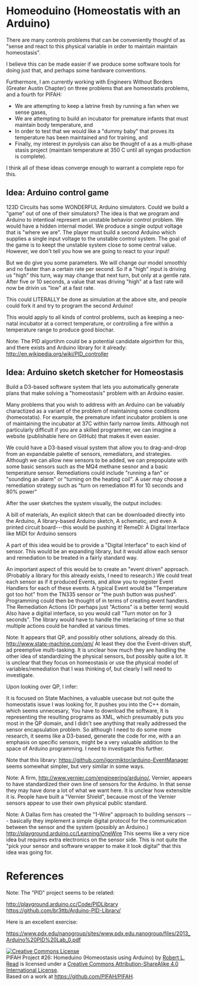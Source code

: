 # Homeoduino (Homeostatis with an Arduino)

There are many controls problems that can be conveniently thought of as "sense and react to this physical variable in order to maintain maintain homeostasis".

I believe this can be made easier if we produce some software tools for doing just that, and perhaps some hardware conventions.

Furthermore, I am currently working with Engineers Without Borders (Greater Austin Chapter) on three problems that are homeostatis problems, and a fourth for PIFAH:
* We are attempting to keep a latrine fresh by running a fan when we sense gases,
* We are attempting to build an incubator for premature infants that must maintain body temperature, and
* In order to test that we would like a "dummy baby" that proves its temperature has been maintained and for training, and
* Finally, my interest in pyrolysis can also be thought of a as a multi-phase stasis project (maintain temperature at 350 C until all syngas production is complete).

I think all of these ideas converge enough to warrant a complete repo for this.

## Idea: Arduino control game

123D Circuits has some WONDERFUL Arduino simulators. Could we build a "game" out of one of their simulators? The idea is that we program and Arduino to intentioal represent an unstable behavior control problem. We would have a hidden internal model. We produce a single output voltage that is "where we are". The player must build a second Arduino which supplies a single input voltage to the unstable control system. The goal of the game is to keept the unstable system close to some central value. However, we don't tell you how we are going to react to your input!

But we do give you some parameters. We will change our model smoothly and no faster than a certain rate per second. So if a "high" input is driving us "high" this turn, way may change that next turn, but only at a gentle rate. After five or 10 seconds, a value that was driving "high" at a fast rate will now be drivin us "low" at a fast rate.

This could LITERALLY be done as simulation at the above site, and people could fork it and try to program the second Arduino!

This would apply to all kinds of control problems, such as keeping a neo-natal incubator at a correct temperature, or controlling a fire within a temperature range to produce good biochar.

Note: The PID algortihm could be a potential candidate algoirthm for this, and there exists and Arduino library for it already: http://en.wikipedia.org/wiki/PID_controller

## Idea: Arduino sketch sketcher for Homeostasis

Build a D3-based software system that lets you automatically generate plans that make solving a "homeostasis" problem with an Arduino easier.

Many problems that you wish to address with an Arduino can be valuably charactized as a variant of the problem of maintaining some conditions (homeostatis). For example, the premature infant incubator problem is one of maintaining the incubator at 37C within fairly narrow limits. Although not particularly difficult if you are a skilled programmer, we can imagine a website (publishable here on GitHub) that makes it even easier.

We could have a D3-based visual system that allow you to drag-and-drop from an expandable palette of sensors, remediators, and strategies. Although we can allow new sensors to be added, we can prepopulate with some basic sensors such as the MQ4 methane sesnor and a basic temperature sensor. Remediations could include "running a fan" or "sounding an alarm" or "turning on the heating coil". A user may choose a remediation strategy such as "turn on remediation #1 for 10 seconds and 80% power"

After the user sketches the system visually, the output includes:

A bill of materials,
An explicit sktech that can be downloaded directly into the Arduino, 
A library-based Arduino sketch,
A schematic, and even
A printed circuit board---this would be pushing it!
RemeDI: A Digital Interface like MIDI for Arduino sensors

A part of this idea would be to provide a "Digital Interface" to each kind of sensor. This would be an expanding library, but it would allow each sensor and remediation to be treated in a fairly standard way.

An important aspect of this would be to create an "event driven" approach. (Probably a library for this already exists, I need to research.) We could treat each sensor as if it produced Events, and allow you to register Event Handlers for each of these events. A typical Event would be "Temperature got too hot" from the TN335 sensor or "the push button was pushed". Programming could then be thought of in terms of creating event handlers. The Remediation Actions (Or perhaps just "Actions" is a better term) would Also have a digitial interface, so you would call "Turn motor on for 3 seconds". The library would have to handle the interlacing of time so that multiple actions could be handled at various times.

Note: It appears that QP, and possibly other solutions, already do this. http://www.state-machine.com/qm/ At least they doe the Event-driven stuff, ad preemptive multi-tasking. It is unclear how much they are handling the other idea of standardizing the physical sensors, but possibly quite a lot. It is unclear that they focus on homeostasis or use the physical model of variables/remediation that I was thinking of, but clearly I will need to investigate.

Upon looking over QP, I infer:

It is focused on State Machines, a valuable usecase but not quite the homeostatis issue I was looking for,
It pushes you into the C++ domain, which seems unnecesary,
You have to download the software,
It is representing the resulting programs as XML, which presumably puts you most in the QP domain, and
I didn't see anything that really addressed the sensor encapsulation problem.
So although I need to do some more research, it seems like a D3-based, generate the code for me, with a an emphasis on specific sensors, might be a very valuable addition to the space of Arduino programming. I need to investigate this further.

Note that this library: https://github.com/igormiktor/arduino-EventManager seems somewhat simpler, but very similar in some ways.

Note: A firm, http://www.vernier.com/engineering/arduino/, Vernier, appears to have standardized their own line of sensors for the Arduino. In that sense they may have done a lot of what we want here. It is unclear how extensible it is. People have built a "Vernier Shield", because most of the Vernier sensors appear to use their own physical public standard.

Note: A Dallas firm has created the "1-Wire" approach to building sensors --- basically they implement a simple digital protocol for the communication between the sensor and the system (possibly an Arduino.) http://playground.arduino.cc/Learning/OneWire This seems like a very nice idea but requires extra electronics on the sensor side. This is not quite the "pick your sensor and software wrapper to make it look digital" that this idea was going for.

# References

Note: The "PID" project seems to be related:

http://playground.arduino.cc/Code/PIDLibrary
https://github.com/br3ttb/Arduino-PID-Library/

Here is an excellent exercise:

https://www.pdx.edu/nanogroup/sites/www.pdx.edu.nanogroup/files/2013_Arduino%20PID%20Lab_0.pdf


<a rel="license" href="http://creativecommons.org/licenses/by-sa/4.0/"><img alt="Creative Commons License" style="border-width:0" src="https://i.creativecommons.org/l/by-sa/4.0/88x31.png" /></a><br /><span xmlns:dct="http://purl.org/dc/terms/" href="http://purl.org/dc/dcmitype/Text" property="dct:title" rel="dct:type">PIFAH Project #26: Homeduino (Homeostasis using Arduino)</span> by <a xmlns:cc="http://creativecommons.org/ns#" href="https://github.com/PIFAH/PIFAH" property="cc:attributionName" rel="cc:attributionURL">Robert L. Read</a> is licensed under a <a rel="license" href="http://creativecommons.org/licenses/by-sa/4.0/">Creative Commons Attribution-ShareAlike 4.0 International License</a>.<br />Based on a work at <a xmlns:dct="http://purl.org/dc/terms/" href="https://github.com/PIFAH/PIFAH" rel="dct:source">https://github.com/PIFAH/PIFAH</a>. 
